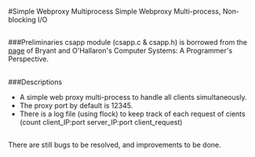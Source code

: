 #Simple Webproxy Multiprocess
Simple Webproxy Multi-process, Non-blocking I/O

##
###Preliminaries
csapp module (csapp.c & csapp.h) is borrowed from the [page](http://csapp.cs.cmu.edu/public/code.html) of Bryant and O'Hallaron's Computer Systems: A Programmer's Perspective.

##
###Descriptions
- A simple web proxy multi-process to handle all clients simultaneously. 
- The proxy port by default is 12345. 
- There is a log file (using flock) to keep track of each request of cients (count client_IP:port server_IP:port client_request)

##
There are still bugs to be resolved, and improvements to be done.
